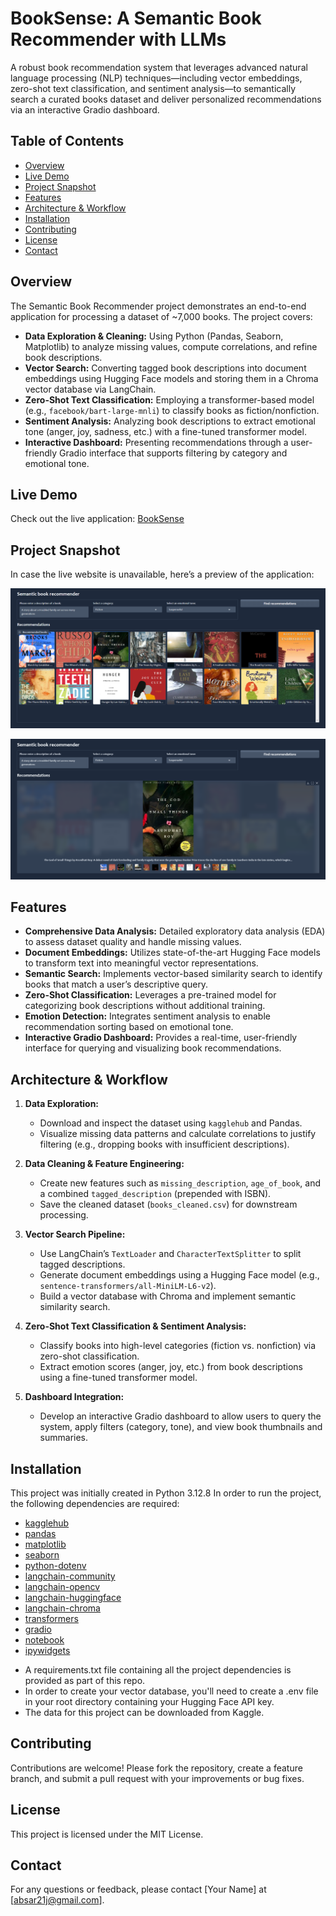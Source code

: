 # BookSense: A Semantic Book Recommender with LLMs
A robust book recommendation system that leverages advanced natural language processing (NLP) techniques—including vector embeddings, zero-shot text classification, and sentiment analysis—to semantically search a curated books dataset and deliver personalized recommendations via an interactive Gradio dashboard.


## Table of Contents
- [Overview](#overview)
- [Live Demo](#live-demo)
- [Project Snapshot](#project-snapshot)
- [Features](#features)
- [Architecture & Workflow](#architecture--workflow)
- [Installation](#installation)
- [Contributing](#contributing)
- [License](#license)
- [Contact](#contact)


## Overview
The Semantic Book Recommender project demonstrates an end-to-end application for processing a dataset of ~7,000 books. The project covers:
- **Data Exploration & Cleaning:** Using Python (Pandas, Seaborn, Matplotlib) to analyze missing values, compute correlations, and refine book descriptions.
- **Vector Search:** Converting tagged book descriptions into document embeddings using Hugging Face models and storing them in a Chroma vector database via LangChain.
- **Zero-Shot Text Classification:** Employing a transformer-based model (e.g., `facebook/bart-large-mnli`) to classify books as fiction/nonfiction.
- **Sentiment Analysis:** Analyzing book descriptions to extract emotional tone (anger, joy, sadness, etc.) with a fine-tuned transformer model.
- **Interactive Dashboard:** Presenting recommendations through a user-friendly Gradio interface that supports filtering by category and emotional tone.


## Live Demo
Check out the live application: [BookSense](https://huggingface.co/spaces/absara1am/BookSense)


## Project Snapshot
In case the live website is unavailable, here’s a preview of the application:

![](./Snapshots/thumbnail-1.png)

![](./Snapshots/thumbnail-2.png)


## Features
- **Comprehensive Data Analysis:** Detailed exploratory data analysis (EDA) to assess dataset quality and handle missing values.
- **Document Embeddings:** Utilizes state-of-the-art Hugging Face models to transform text into meaningful vector representations.
- **Semantic Search:** Implements vector-based similarity search to identify books that match a user’s descriptive query.
- **Zero-Shot Classification:** Leverages a pre-trained model for categorizing book descriptions without additional training.
- **Emotion Detection:** Integrates sentiment analysis to enable recommendation sorting based on emotional tone.
- **Interactive Gradio Dashboard:** Provides a real-time, user-friendly interface for querying and visualizing book recommendations.


## Architecture & Workflow
1. **Data Exploration:**  
   - Download and inspect the dataset using `kagglehub` and Pandas.
   - Visualize missing data patterns and calculate correlations to justify filtering (e.g., dropping books with insufficient descriptions).

2. **Data Cleaning & Feature Engineering:**  
   - Create new features such as `missing_description`, `age_of_book`, and a combined `tagged_description` (prepended with ISBN).
   - Save the cleaned dataset (`books_cleaned.csv`) for downstream processing.

3. **Vector Search Pipeline:**  
   - Use LangChain’s `TextLoader` and `CharacterTextSplitter` to split tagged descriptions.
   - Generate document embeddings using a Hugging Face model (e.g., `sentence-transformers/all-MiniLM-L6-v2`).
   - Build a vector database with Chroma and implement semantic similarity search.

4. **Zero-Shot Text Classification & Sentiment Analysis:**  
   - Classify books into high-level categories (fiction vs. nonfiction) via zero-shot classification.
   - Extract emotion scores (anger, joy, etc.) from book descriptions using a fine-tuned transformer model.

5. **Dashboard Integration:**  
   - Develop an interactive Gradio dashboard to allow users to query the system, apply filters (category, tone), and view book thumbnails and summaries.


## Installation
This project was initially created in Python 3.12.8 In order to run the project, the following dependencies are required:
* [kagglehub](https://pypi.org/project/kagglehub/)
* [pandas](https://pypi.org/project/pandas/)
* [matplotlib](https://pypi.org/project/matplotlib/)
* [seaborn](https://pypi.org/project/seaborn/)
* [python-dotenv](https://pypi.org/project/python-dotenv/)
* [langchain-community](https://pypi.org/project/langchain-community/)
* [langchain-opencv](https://pypi.org/project/langchain-opencv/)
* [langchain-huggingface](https://pypi.org/project/langchain-huggingface/)
* [langchain-chroma](https://pypi.org/project/langchain-chroma/)
* [transformers](https://pypi.org/project/transformers/)
* [gradio](https://pypi.org/project/gradio/)
* [notebook](https://pypi.org/project/notebook/)
* [ipywidgets](https://pypi.org/project/ipywidgets/)

- A requirements.txt file containing all the project dependencies is provided as part of this repo.
- In order to create your vector database, you'll need to create a .env file in your root directory containing your Hugging Face API key.
- The data for this project can be downloaded from Kaggle.


## Contributing
Contributions are welcome! Please fork the repository, create a feature branch, and submit a pull request with your improvements or bug fixes.


## License
This project is licensed under the MIT License.


## Contact
For any questions or feedback, please contact [Your Name] at [absar21j@gmail.com].
